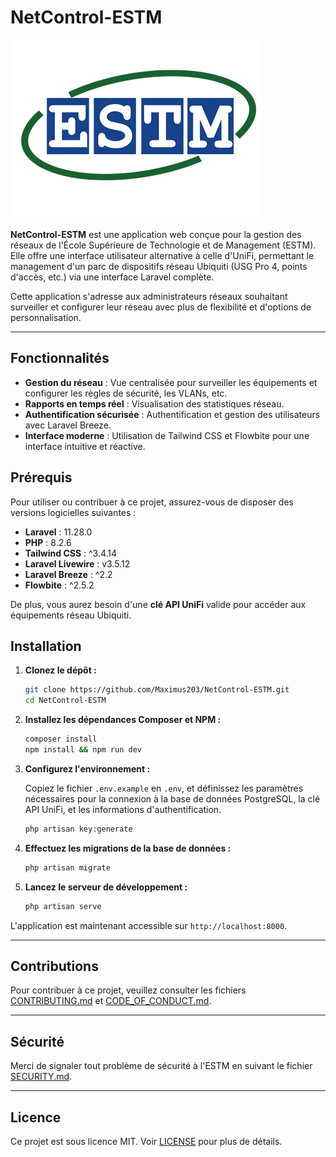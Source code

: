 # NetControl-ESTM

![Logo de l'ESTM](public/images/ESTM.webp)

**NetControl-ESTM** est une application web conçue pour la gestion des réseaux de l'École Supérieure de Technologie et de Management (ESTM). Elle offre une interface utilisateur alternative à celle d'UniFi, permettant le management d'un parc de dispositifs réseau Ubiquiti (USG Pro 4, points d'accès, etc.) via une interface Laravel complète.

Cette application s'adresse aux administrateurs réseaux souhaitant surveiller et configurer leur réseau avec plus de flexibilité et d'options de personnalisation.

---

## Fonctionnalités

- **Gestion du réseau** : Vue centralisée pour surveiller les équipements et configurer les règles de sécurité, les VLANs, etc.
- **Rapports en temps réel** : Visualisation des statistiques réseau.
- **Authentification sécurisée** : Authentification et gestion des utilisateurs avec Laravel Breeze.
- **Interface moderne** : Utilisation de Tailwind CSS et Flowbite pour une interface intuitive et réactive.

## Prérequis

Pour utiliser ou contribuer à ce projet, assurez-vous de disposer des versions logicielles suivantes :

- **Laravel** : 11.28.0
- **PHP** : 8.2.6
- **Tailwind CSS** : ^3.4.14
- **Laravel Livewire** : v3.5.12
- **Laravel Breeze** : ^2.2
- **Flowbite** : ^2.5.2

De plus, vous aurez besoin d'une **clé API UniFi** valide pour accéder aux équipements réseau Ubiquiti.

## Installation

1. **Clonez le dépôt :**

   ```bash
   git clone https://github.com/Maximus203/NetControl-ESTM.git
   cd NetControl-ESTM
   ```

2. **Installez les dépendances Composer et NPM :**

   ```bash
   composer install
   npm install && npm run dev
   ```

3. **Configurez l'environnement :**

   Copiez le fichier `.env.example` en `.env`, et définissez les paramètres nécessaires pour la connexion à la base de données PostgreSQL, la clé API UniFi, et les informations d'authentification.

   ```bash
   php artisan key:generate
   ```

4. **Effectuez les migrations de la base de données :**

   ```bash
   php artisan migrate
   ```

5. **Lancez le serveur de développement :**

   ```bash
   php artisan serve
   ```

L'application est maintenant accessible sur `http://localhost:8000`.

---

## Contributions

Pour contribuer à ce projet, veuillez consulter les fichiers [CONTRIBUTING.md](CONTRIBUTING.md) et [CODE_OF_CONDUCT.md](CODE_OF_CONDUCT.md).

---

## Sécurité

Merci de signaler tout problème de sécurité à l'ESTM en suivant le fichier [SECURITY.md](SECURITY.md).

---

## Licence

Ce projet est sous licence MIT. Voir [LICENSE](LICENSE) pour plus de détails.
